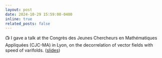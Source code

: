 ```yaml
---
layout: post
date: 2024-10-29 15:59:00-0400
inline: true
related_posts: false
---
```


:tv:  I gave a talk at the Congrès des Jeunes Chercheurs en Mathématiques Appliquées (CJC-MA) in Lyon, on the decorrelation of vector fields with speed of varifolds. ([slides](https://rayanemouhli.github.io/assets/pdf/CJCMA-talk.pdf))
